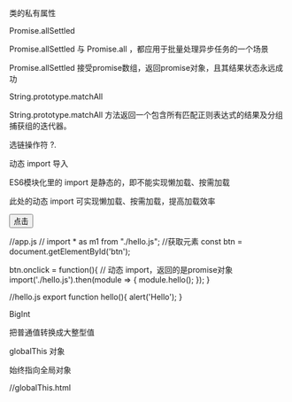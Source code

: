 类的私有属性

<script>
    class Person{
        //公有属性
        name;
        //私有属性
        #age;
        #weight;
        //构造方法
        constructor(name, age, weight){
            this.name = name;
            this.#age = age;
            this.#weight = weight;
        }

        intro(){
            console.log(this.name);
            console.log(this.#age);//88
            console.log(this.#weight);//100kg
        }
    }

    //实例化
    const dd = new Person('AA', 88, '100kg');

    console.log(dd.name);
    console.log(dd.#age);//报错
    console.log(dd.#weight);//报错

    girl.intro();
</script>

Promise.allSettled

Promise.allSettled 与 Promise.all ，都应用于批量处理异步任务的一个场景

Promise.allSettled 接受promise数组，返回promise对象，且其结果状态永远成功

<script>
    //声明两个promise对象
    const p1 = new Promise((resolve, reject)=>{
        setTimeout(()=>{
            resolve('商品数据 - 1');
        },1000)
    });

    const p2 = new Promise((resolve, reject)=>{
        setTimeout(()=>{
            // resolve('商品数据 - 2');
            reject('出错啦!');
        },1000)
    });

    //调用 allsettled 方法，接受promise数组
    const result = Promise.allSettled([p1, p2]);
    //返回promise对象，且其结果状态永远成功。就算p2是reject
    console.log(result);
    const res = Promise.all([p1, p2]);
     //返回promise对象，且其结果状态由p1p2决定，都成功才成功 
    console.log(res);

</script>

String.prototype.matchAll

String.prototype.matchAll 方法返回一个包含所有匹配正则表达式的结果及分组捕获组的迭代器。

<script>
    let str = `<ul>
        <li>
            <a>肖生克的救赎</a>
            <p>上映日期: 1994-09-10</p>
        </li>
        <li>
            <a>阿甘正传</a>
            <p>上映日期: 1994-07-06</p>
        </li>
    </ul>`;

    //声明正则
    const reg = /<li>.*?<a>(.*?)<\/a>.*?<p>(.*?)<\/p>/sg

    //调用方法
    const result = str.matchAll(reg);//返回一个可迭代对象
    
    //对其用for of，可以很方便拿到数组
    for(let v of result){
        console.log(v);
    }

     //对其用...，可以很方便拿到数组
    const arr = [...result];

    console.log(arr);

</script>

选链操作符 ?.

<script>
    // ?.
    function main(config){
        // const dbHost = config && config.db && config.db.host;
        // 层层判断太麻烦了，于是 ？.
        const dbHost = config?.db?.host;

        console.log(dbHost);
    }

    main({
        db: {
            host:'192.168.1.100',
            username: 'root'
        },
        cache: {
            host: '192.168.1.200',
            username:'admin'
        }
    })
</script>

动态 import 导入

ES6模块化里的 import 是静态的，即不能实现懒加载、按需加载

此处的动态 import 可实现懒加载、按需加载，提高加载效率

<!DOCTYPE html>
<html lang="en">
<head>
    <meta charset="UTF-8">
    <meta name="viewport" content="width=device-width, initial-scale=1.0">
    <title>动态 import </title>
</head>
<body>
    <button id="btn">点击</button>
    <script src="./js/app.js" type="module"></script>
</body>
</html>

//app.js
// import * as m1 from "./hello.js";
//获取元素
const btn = document.getElementById('btn');

btn.onclick = function(){
    // 动态 import，返回的是promise对象 
    import('./hello.js').then(module => {
        module.hello();
    });
}

//hello.js
export function hello(){
    alert('Hello');
}

BigInt

把普通值转换成大整型值

<script>
    //大整型
    let n = 521n;
    console.log(n, typeof(n));//521n  "bigint"

    //函数
    let n = 123;
    console.log(BigInt(n));//123n
    console.log(BigInt(1.2));//不可用浮点型来转，会报错

    //运用于：大数值运算
    let max = Number.MAX_SAFE_INTEGER;
    console.log(max);
    console.log(max + 1);
    console.log(max + 2);//此时数值已经无法再增大

    console.log(BigInt(max))
    console.log(BigInt(max) + BigInt(1));
    console.log(BigInt(max) + BigInt(2));//此时数值可以再增大
</script>
globalThis 对象

始终指向全局对象

//globalThis.html
<!DOCTYPE html>
<html lang="en">
<head>
    <meta charset="UTF-8">
    <meta name="viewport" content="width=device-width, initial-scale=1.0">
    <title>globalThis</title>
</head>
<body>
    <script>
        console.log(globalThis);//window对象
    </script>
</body>
</html>



